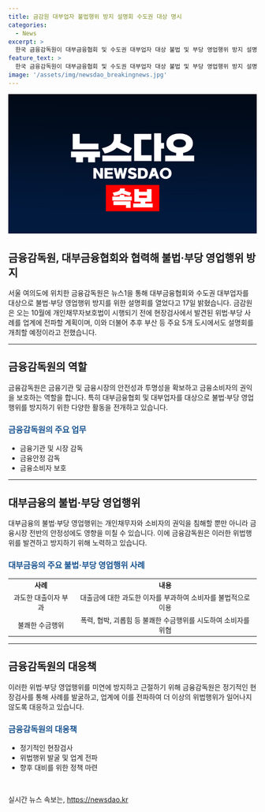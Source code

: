 ```yaml
---
title: 금감원 대부업자 불법행위 방지 설명회 수도권 대상 명시
categories:
  - News
excerpt: >
  한국 금융감독원이 대부금융협회 및 수도권 대부업자 대상 불법 및 부당 영업행위 방지 설명회를 개최했다. 오는 10월 개인채무자보호법 시행을 앞두고 발견된 위법·부당 사례를 업계에 전파할 예정이며, 주요 5개 도시에서도 이와 관련한 설명회를 개최할 예정이다.
feature_text: >
  한국 금융감독원이 대부금융협회 및 수도권 대부업자 대상 불법 및 부당 영업행위 방지 설명회를 개최했다. 오는 10월 개인채무자보호법 시행을 앞두고 발견된 위법·부당 사례를 업계에 전파할 예정이며, 주요 5개 도시에서도 이와 관련한 설명회를 개최할 예정이다.
image: '/assets/img/newsdao_breakingnews.jpg'
---
```


<p><img src="/assets/img/newsdao_breakingnews.jpg" alt="pcversion 속보" /></p>

<h2 data-ke-size="size26">금융감독원, 대부금융협회와 협력해 불법·부당 영업행위 방지</h2>

<p data-ke-size="size16">서울 여의도에 위치한 금융감독원은 뉴스1을 통해 대부금융협회와 수도권 대부업자를 대상으로 불법·부당 영업행위 방지를 위한 설명회를 열었다고 17일 밝혔습니다. 금감원은 오는 10월에 개인채무자보호법이 시행되기 전에 현장검사에서 발견된 위법·부당 사례를 업계에 전파할 계획이며, 이와 더불어 추후 부산 등 주요 5개 도시에서도 설명회를 개최할 예정이라고 전했습니다.</p>

<hr>

<h2 data-ke-size="size26">금융감독원의 역할</h2>

<p data-ke-size="size16">금융감독원은 금융기관 및 금융시장의 안전성과 투명성을 확보하고 금융소비자의 권익을 보호하는 역할을 합니다. 특히 대부금융협회 및 대부업자를 대상으로 불법·부당 영업행위를 방지하기 위한 다양한 활동을 전개하고 있습니다.</p>

<h3><b><span style="color: #1a5490;">금융감독원의 주요 업무</span></b></h3>

<ul>
  <li>금융기관 및 시장 감독</li>
  <li>금융안정 감독</li>
  <li>금융소비자 보호</li>
</ul>

<hr>

<h2 data-ke-size="size26">대부금융의 불법·부당 영업행위</h2>

<p data-ke-size="size16">대부금융의 불법·부당 영업행위는 개인채무자와 소비자의 권익을 침해할 뿐만 아니라 금융시장 전반의 안정성에도 영향을 미칠 수 있습니다. 이에 금융감독원은 이러한 위법행위를 발견하고 방지하기 위해 노력하고 있습니다.</p>

<h3><b><span style="color: #1a5490;">대부금융의 주요 불법·부당 영업행위 사례</span></b></h3>

<table>
  <tr>
    <td style="text-align: center; height: 17px;"><b>사례</b></td>
    <td style="text-align: center; height: 17px;"><b>내용</b></td>
  </tr>
  <tr>
    <td style="text-align: center;">과도한 대출이자 부과</td>
    <td style="text-align: center;">대출금에 대한 과도한 이자를 부과하여 소비자를 불법적으로 이용</td>
  </tr>
  <tr>
    <td style="text-align: center;">불쾌한 수금행위</td>
    <td style="text-align: center;">폭력, 협박, 괴롭힘 등 불쾌한 수금행위를 시도하여 소비자를 위협</td>
  </tr>
</table>

<hr>

<h2 data-ke-size="size26">금융감독원의 대응책</h2>

<p data-ke-size="size16">이러한 위법·부당 영업행위를 미연에 방지하고 근절하기 위해 금융감독원은 정기적인 현장검사를 통해 사례를 발굴하고, 업계에 이를 전파하여 더 이상의 위법행위가 일어나지 않도록 대응하고 있습니다.</p>

<h3><b><span style="color: #1a5490;">금융감독원의 대응책</span></b></h3>

<ul>
  <li>정기적인 현장검사</li>
  <li>위법행위 발굴 및 업계 전파</li>
  <li>향후 대비를 위한 정책 마련</li>
</ul>

<p data-ke-size="size16">&nbsp;</p>
실시간 뉴스 속보는, <a href="https://newsdao.kr" rel="dofollow">https://newsdao.kr</a>


